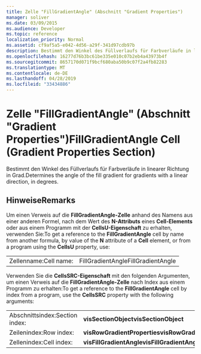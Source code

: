 ```yaml
---
title: Zelle "FillGradientAngle" (Abschnitt "Gradient Properties")
manager: soliver
ms.date: 03/09/2015
ms.audience: Developer
ms.topic: reference
localization_priority: Normal
ms.assetid: cf9af5a5-e042-4d56-a29f-341d97cdb97b
description: Bestimmt den Winkel des Füllverlaufs für Farbverläufe in linearer Richtung in Grad.
ms.openlocfilehash: 16277d76b3bc61be335e010c07b2eb4a43973b4f
ms.sourcegitcommit: 8657170d071f9bcf680aba50b9c07f2a4fb82283
ms.translationtype: MT
ms.contentlocale: de-DE
ms.lasthandoff: 04/28/2019
ms.locfileid: "33434886"
---
```

# <a name="fillgradientangle-cell-gradient-properties-section"></a><span data-ttu-id="42fc1-103">Zelle "FillGradientAngle" (Abschnitt "Gradient Properties")</span><span class="sxs-lookup"><span data-stu-id="42fc1-103">FillGradientAngle Cell (Gradient Properties Section)</span></span>

<span data-ttu-id="42fc1-104">Bestimmt den Winkel des Füllverlaufs für Farbverläufe in linearer Richtung in Grad.</span><span class="sxs-lookup"><span data-stu-id="42fc1-104">Determines the angle of the fill gradient for gradients with a linear direction, in degrees.</span></span> 
  
## <a name="remarks"></a><span data-ttu-id="42fc1-105">Hinweise</span><span class="sxs-lookup"><span data-stu-id="42fc1-105">Remarks</span></span>

<span data-ttu-id="42fc1-106">Um einen Verweis auf die **FillGradientAngle-Zelle** anhand des Namens aus einer anderen Formel, nach dem Wert des **N-Attributs** eines **Cell-Elements** oder aus einem Programm mit der **CellsU-Eigenschaft** zu erhalten, verwenden Sie:</span><span class="sxs-lookup"><span data-stu-id="42fc1-106">To get a reference to the **FillGradientAngle** cell by name from another formula, by value of the **N** attribute of a **Cell** element, or from a program using the **CellsU** property, use:</span></span> 
  
|||
|:-----|:-----|
| <span data-ttu-id="42fc1-107">Zellenname:</span><span class="sxs-lookup"><span data-stu-id="42fc1-107">Cell name:</span></span>  <br/> | <span data-ttu-id="42fc1-108">FillGradientAngle</span><span class="sxs-lookup"><span data-stu-id="42fc1-108">FillGradientAngle</span></span>  <br/> |
   
<span data-ttu-id="42fc1-109">Verwenden Sie die **CellsSRC-Eigenschaft** mit den folgenden Argumenten, um einen Verweis auf die **FillGradientAngle-Zelle** nach Index aus einem Programm zu erhalten:</span><span class="sxs-lookup"><span data-stu-id="42fc1-109">To get a reference to the **FillGradientAngle** cell by index from a program, use the **CellsSRC** property with the following arguments:</span></span> 
  
|||
|:-----|:-----|
| <span data-ttu-id="42fc1-110">Abschnittsindex:</span><span class="sxs-lookup"><span data-stu-id="42fc1-110">Section index:</span></span>  <br/> |<span data-ttu-id="42fc1-111">**visSectionObject**</span><span class="sxs-lookup"><span data-stu-id="42fc1-111">**visSectionObject**</span></span> <br/> |
| <span data-ttu-id="42fc1-112">Zeilenindex:</span><span class="sxs-lookup"><span data-stu-id="42fc1-112">Row index:</span></span>  <br/> |<span data-ttu-id="42fc1-113">**visRowGradientProperties**</span><span class="sxs-lookup"><span data-stu-id="42fc1-113">**visRowGradientProperties**</span></span> <br/> |
| <span data-ttu-id="42fc1-114">Zellenindex:</span><span class="sxs-lookup"><span data-stu-id="42fc1-114">Cell index:</span></span>  <br/> |<span data-ttu-id="42fc1-115">**visFillGradientAngle**</span><span class="sxs-lookup"><span data-stu-id="42fc1-115">**visFillGradientAngle**</span></span> <br/> |
   

